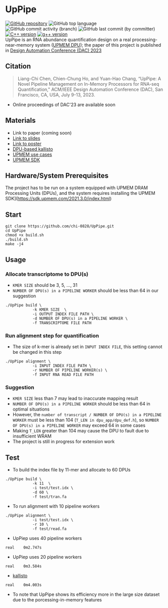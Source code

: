 # UpPipe

[![GitHub repository](https://img.shields.io/badge/GitHub-chi--0828%2FUpPipe-blue.svg)](https://github.com/chi-0828/UpPipe)
![GitHub top language](https://img.shields.io/github/languages/top/chi-0828/UpPipe?color=blue&logo=Ionic&logoColor=white)
![GitHub commit activity (branch)](https://img.shields.io/github/commit-activity/w/chi-0828/UpPipe)
![GitHub last commit (by committer)](https://img.shields.io/github/last-commit/chi-0828/UpPipe)
[![C++ version](https://img.shields.io/badge/c++-14-yellow)](https://docs.npmjs.com/)
[![g++ version](https://img.shields.io/badge/gcc-8.3.0-yellow)](https://docs.npmjs.com/)
<br>
UpPipe is an RNA abundance quantification design on a real processing-near-memory system ([UPMEM DPU](https://www.upmem.com/)); the paper of this project is published in [Design Automation Conference (DAC) 2023](https://www.dac.com/)

## Citation
> Liang-Chi Chen,  Chien-Chung Ho, and Yuan-Hao Chang, “UpPipe: A Novel Pipeline Management on In-Memory Processors for RNA-seq Quantification," ACM/IEEE Design Automation Conference (DAC), San Francisco, CA, USA, July 9-13, 2023.
- Online proceedings of DAC'23 are available soon

## Materials
- Link to paper (coming soon)
- [Link to slides](https://drive.google.com/file/d/1XaUErirVkLod5UZwsReGUwLDN2Af026Q/view?usp=drive_link)
- [Link to poster](https://drive.google.com/file/d/1OGtMobOE1xZWm_qes1gTFDT9nAnk1r31/view?usp=drive_link)
- [DPU-based kallisto](https://github.com/chi-0828/RNA-Abundance-Quantification-on-UPMEM)
- [UPMEM use cases](https://www.upmem.com/ressources/)
- [UPMEM SDK](https://sdk.upmem.com/2021.3.0/index.html)

## Hardware/System Prerequisites
The project has to be run on a system equipped with UPMEM DRAM Processing Units (DPUs), and the system requires installing the UPMEM SDK](https://sdk.upmem.com/2021.3.0/index.html)

## Start
```=shell
git clone https://github.com/chi-0828/UpPipe.git
cd UpPipe
chmod +x build.sh
./build.sh
make -j4
```

## Usage
### Allocate transcriptome to DPU(s)
- `KMER SIZE` should be 3, 5, ..., 31
- `NUMBER OF DPU(s) in a PIPELINE WORKER` should be less than 64 in our suggestion
```=shell
./UpPipe build \
            -k KMER SIZE  \
            -i OUTPUT INDEX FILE PATH \
            -d NUMBER OF DPU(s) in a PIPELINE WORKER \
            -f TRANSCRIPTOME FILE PATH
```
### Run alignment step for quantification
- The size of k-mer is already set in `INPUT INDEX FILE`, this setting cannot be changed in this step 
```=shell
./UpPipe alignment \
            -i INPUT INDEX FILE PATH \
            -r NUMBER OF PIPELINE WORKER(s) \
            -f INPUT RNA READ FILE PATH
```
### Suggestion
- `KMER SIZE` less than 7 may lead to inaccurate mapping result
- `NUMBER OF DPU(s) in a PIPELINE WORKER` should be less than 64 in optimal situations
- However, the `number of transcript / NUMBER OF DPU(s) in a PIPELINE WORKER` must be less than 104 (`T_LEN in dpu_app/dpu_def.h`), so `NUMBER OF DPU(s) in a PIPELINE WORKER` may exceed 64 in some cases
- Making `T_LEN` greater than 104 may cause the DPU to fault due to insufficient WRAM
- The project is still in progress for extension work

## Test
- To build the index file by 11-mer and allocate to 60 DPUs
```=shell
./UpPipe build \
            -k 11  \
            -i test/test.idx \
            -d 60 \
            -f test/tran.fa
```
- To run alignment with 10 pipeline workers
```=shell
./UpPipe alignment \
            -i test/test.idx \
            -r 10 \
            -f test/read.fa
```
- UpPiep uses 40 pipeline workers
```
real    0m2.747s
```
- UpPiep uses 20 pipeline workers
```
real    0m3.584s
```
- [kallisto](https://github.com/pachterlab/kallisto)
```
real    0m4.003s
```
- To note that UpPipe shows its efficiency more in the large size dataset due to the porcessing-in-memory features


